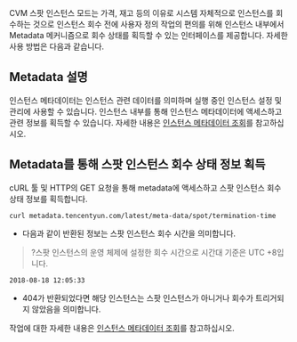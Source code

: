 
CVM 스팟 인스턴스 모드는 가격, 재고 등의 이유로 시스템 자체적으로 인스턴스를 회수하는 것으로 인스턴스 회수 전에 사용자 정의 작업의 편의를 위해 인스턴스 내부에서 Metadata 메커니즘으로 회수 상태를 획득할 수 있는 인터페이스를 제공합니다. 자세한 사용 방법은 다음과 같습니다. 

## Metadata 설명
인스턴스 메타데이터는 인스턴스 관련 데이터를 의미하며 실행 중인 인스턴스 설정 및 관리에 사용할 수 있습니다. 인스턴스 내부를 통해 인스턴스 메타데이터에 액세스하고 관련 정보를 획득할 수 있습니다. 자세한 내용은 [인스턴스 메타데이터 조회](https://intl.cloud.tencent.com/document/product/213/4934)를 참고하십시오.


## Metadata를 통해 스팟 인스턴스 회수 상태 정보 획득
cURL 툴 및 HTTP의 GET 요청을 통해 metadata에 액세스하고 스팟 인스턴스 회수 상태 정보를 획득합니다.
```
curl metadata.tencentyun.com/latest/meta-data/spot/termination-time
```
- 다음과 같이 반환된 정보는 스팟 인스턴스 회수 시간을 의미합니다. 
>?스팟 인스턴스의 운영 체제에 설정한 회수 시간으로 시간대 기준은 UTC +8입니다. 
>
```
2018-08-18 12:05:33
```
- 404가 반환되었다면 해당 인스턴스는 스팟 인스턴스가 아니거나 회수가 트리거되지 않았음을 의미합니다. 

작업에 대한 자세한 내용은 [인스턴스 메타데이터 조회](https://intl.cloud.tencent.com/document/product/213/4934)를 참고하십시오.

